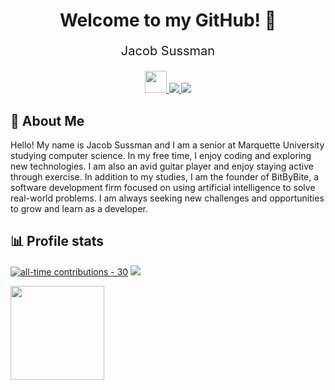 <link rel="stylesheet" href="style.css">
<div align="center">
  <h1>Welcome to my GitHub! 👋</h1>
  <p style="font-size: 20px;"> Jacob Sussman </p>
    <div>
    <a href="https://www.linkedin.com/in/jacob-sussman/">
    <img src="https://upload.wikimedia.org/wikipedia/commons/c/ca/LinkedIn_logo_initials.png" style="width: 35px" />
    </a>
    <a href="https://bitbybite.xyz/">
    <img src="https://avatars.githubusercontent.com/u/120451854?s=96&v=4" className="BBB_logo" />
    </a>
    <a href="mailto:jacob.sussman@marquette.edu">
    <img src="https://cdn-icons-png.flaticon.com/512/2594/2594213.png" className="Email" />
    </a>
    </div>
</div>

## 📘 About Me

Hello! My name is Jacob Sussman and I am a senior at Marquette University studying computer science. In my free time, I enjoy coding and exploring new technologies. I am also an avid guitar player and enjoy staying active through exercise. In addition to my studies, I am the founder of BitByBite, a software development firm focused on using artificial intelligence to solve real-world problems. I am always seeking new challenges and opportunities to grow and learn as a developer.

## 📊 Profile stats

[![all-time contributions - 30](https://img.shields.io/badge/all--time_contributions-30-blue)](https://github.com/dabslee?tab=repositories)
![](https://komarev.com/ghpvc/?username=Jacob-Sussman&color=blue)

<img src="https://github-readme-stats.vercel.app/api?username=Jacob-Sussman&bg_color=80808020&hide_title=true&count_private=true&hide_border=true&text_color=808080" height="150"></img>
